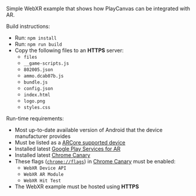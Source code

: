 Simple WebXR example that shows how PlayCanvas can be integrated with AR.


Build instructions:
- Run: `npm install`
- Run: `npm run build`
- Copy the following files to an **HTTPS** server:
  - `files`
  - `__game-scripts.js`
  - `802005.json`
  - `ammo.dcab07b.js`
  - `bundle.js`
  - `config.json`
  - `index.html`
  - `logo.png`
  - `styles.css`


Run-time requirements:
- Most up-to-date available version of Android that the device manufacturer provides
- Must be listed as a [ARCore supported device](https://developers.google.com/ar/discover/supported-devices)
- Installed latest [Google Play Services for AR](https://play.google.com/store/apps/details?id=com.google.ar.core)
- Installed latest [Chrome Canary](https://play.google.com/store/apps/details?id=com.chrome.canary)
- These flags ([`chrome://flags`](chrome://flags)) in [Chrome Canary](https://play.google.com/store/apps/details?id=com.chrome.canary) must be enabled:
  - `WebXR Device API`
  - `WebXR AR Module`
  - `WebXR Hit Test`
- The WebXR example must be hosted using **HTTPS**
